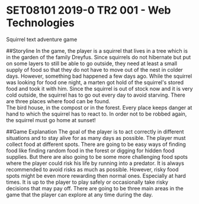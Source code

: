 # SET08101 2019-0 TR2 001 - Web Technologies
Squirrel text adventure game

##Storyline
In the game, the player is a squirrel that lives in
a tree which is in the garden of the family Dreyfus. Since squirrels do not hibernate but put on
some layers to still be able to go outside, they
need at least a small supply of food so that they
do not have to move out of the nest in colder
days.
However, something bad happened a few days
ago. While the squirrel was looking for food one
night, a marten got hold of the squirrel's stored
food and took it with him. Since the squirrel is
out of stock now and it is very cold outside, the
squirrel has to go out every day to avoid starving.
There are three places where food can be
found.<br>
The bird house, in the compost or in the forest.
Every place keeps danger at hand to which the
squirrel has to react to.
In order not to be robbed again, the squirrel
must go home at sunset!

##Game Explanation
The goal of the player is to
act correctly in different situations and to stay
alive for as many days as possible. The player
must collect food at different spots. There are
going to be easy ways of finding food like finding
random food in the forest or digging for hidden
food supplies. But there are also going to be
some more challenging food spots where the
player could risk his life by running into a predator. It is always recommended to avoid risks as
much as possible. However, risky food spots
might be even more rewarding then normal
ones. Especially at hard times.
It is up to the player to play safely or occasionally take risky decisions that may pay off. There
are going to be three main areas in the game
that the player can explore at any time during the day.